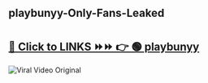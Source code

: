 
 ## playbunyy-Only-Fans-Leaked

# <h2><a href="https://clipsfans.com/playbunyy&ref=git">🔗 Click to LINKS ⏩⏩ 👉 🟢 playbunyy </a></h2>

<a href="https://clipsfans.com/playbunyy&ref=git" rel="nofollow" data-target="animated-image.originalLink"><img src="https://i.ibb.co.com/xMMVF88/686577567.gif" alt="Viral Video Original" style="max-width: 100%; display: inline-block;" data-target="animated-image.originalImage"></a>
